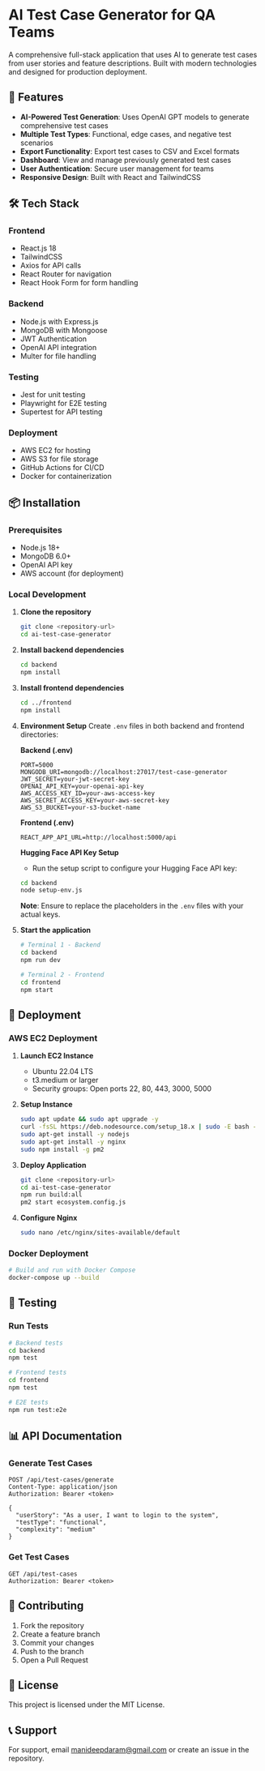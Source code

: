 # AI Test Case Generator for QA Teams

A comprehensive full-stack application that uses AI to generate test cases from user stories and feature descriptions. Built with modern technologies and designed for production deployment.

## 🚀 Features

- **AI-Powered Test Generation**: Uses OpenAI GPT models to generate comprehensive test cases
- **Multiple Test Types**: Functional, edge cases, and negative test scenarios
- **Export Functionality**: Export test cases to CSV and Excel formats
- **Dashboard**: View and manage previously generated test cases
- **User Authentication**: Secure user management for teams
- **Responsive Design**: Built with React and TailwindCSS

## 🛠️ Tech Stack

### Frontend
- React.js 18
- TailwindCSS
- Axios for API calls
- React Router for navigation
- React Hook Form for form handling

### Backend
- Node.js with Express.js
- MongoDB with Mongoose
- JWT Authentication
- OpenAI API integration
- Multer for file handling

### Testing
- Jest for unit testing
- Playwright for E2E testing
- Supertest for API testing

### Deployment
- AWS EC2 for hosting
- AWS S3 for file storage
- GitHub Actions for CI/CD
- Docker for containerization

## 📦 Installation

### Prerequisites
- Node.js 18+
- MongoDB 6.0+
- OpenAI API key
- AWS account (for deployment)

### Local Development

1. **Clone the repository**
   ```bash
   git clone <repository-url>
   cd ai-test-case-generator
   ```

2. **Install backend dependencies**
   ```bash
   cd backend
   npm install
   ```

3. **Install frontend dependencies**
   ```bash
   cd ../frontend
   npm install
   ```

4. **Environment Setup**
   Create `.env` files in both backend and frontend directories:

   **Backend (.env)**
   ```env
   PORT=5000
   MONGODB_URI=mongodb://localhost:27017/test-case-generator
   JWT_SECRET=your-jwt-secret-key
   OPENAI_API_KEY=your-openai-api-key
   AWS_ACCESS_KEY_ID=your-aws-access-key
   AWS_SECRET_ACCESS_KEY=your-aws-secret-key
   AWS_S3_BUCKET=your-s3-bucket-name
   ```

   **Frontend (.env)**
   ```env
   REACT_APP_API_URL=http://localhost:5000/api
   ```

   **Hugging Face API Key Setup**
   - Run the setup script to configure your Hugging Face API key:
   ```bash
   cd backend
   node setup-env.js
   ```

   **Note**: Ensure to replace the placeholders in the `.env` files with your actual keys.

5. **Start the application**
   ```bash
   # Terminal 1 - Backend
   cd backend
   npm run dev

   # Terminal 2 - Frontend  
   cd frontend
   npm start
   ```

## 🚀 Deployment

### AWS EC2 Deployment

1. **Launch EC2 Instance**
   - Ubuntu 22.04 LTS
   - t3.medium or larger
   - Security groups: Open ports 22, 80, 443, 3000, 5000

2. **Setup Instance**
   ```bash
   sudo apt update && sudo apt upgrade -y
   curl -fsSL https://deb.nodesource.com/setup_18.x | sudo -E bash -
   sudo apt-get install -y nodejs
   sudo apt-get install -y nginx
   sudo npm install -g pm2
   ```

3. **Deploy Application**
   ```bash
   git clone <repository-url>
   cd ai-test-case-generator
   npm run build:all
   pm2 start ecosystem.config.js
   ```

4. **Configure Nginx**
   ```bash
   sudo nano /etc/nginx/sites-available/default
   ```

### Docker Deployment

```bash
# Build and run with Docker Compose
docker-compose up --build
```

## 🧪 Testing

### Run Tests
```bash
# Backend tests
cd backend
npm test

# Frontend tests  
cd frontend
npm test

# E2E tests
npm run test:e2e
```

## 📊 API Documentation

### Generate Test Cases
```http
POST /api/test-cases/generate
Content-Type: application/json
Authorization: Bearer <token>

{
  "userStory": "As a user, I want to login to the system",
  "testType": "functional",
  "complexity": "medium"
}
```

### Get Test Cases
```http
GET /api/test-cases
Authorization: Bearer <token>
```

## 🤝 Contributing

1. Fork the repository
2. Create a feature branch
3. Commit your changes
4. Push to the branch
5. Open a Pull Request

## 📄 License

This project is licensed under the MIT License.

## 📞 Support

For support, email manideepdaram@gmail.com or create an issue in the repository.
